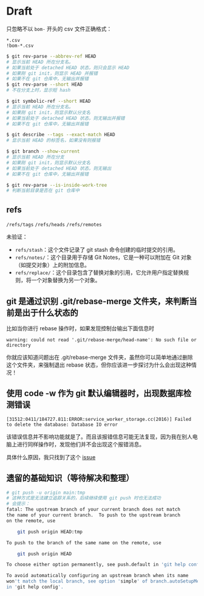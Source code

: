 # Draft

只忽略不以 `bom-` 开头的 csv 文件正确格式：
```ignore
*.csv
!bom-*.csv
```

```sh
$ git rev-parse --abbrev-ref HEAD
# 显示当前 HEAD 所在分支名。
# 如果当前处于 detached HEAD 状态，则只会显示 HEAD
# 如果刚 git init，则显示 HEAD 并报错
# 如果不在 git 仓库中，无输出并报错
$ git rev-parse --short HEAD
# 不在分支上时，显示短 hash

$ git symbolic-ref --short HEAD
# 显示当前 HEAD 所在分支名。
# 如果刚 git init，则显示默认分支名
# 如果当前处于 detached HEAD 状态，则无输出并报错
# 如果不在 git 仓库中，无输出并报错

$ git describe --tags --exact-match HEAD
# 显示当前 HEAD 的标签名，如果没有则报错

$ git branch --show-current
# 显示当前 HEAD 所在分支
# 如果刚 git init，则显示默认分支名
# 如果当前处于 detached HEAD 状态，则无输出
# 如果不在 git 仓库中，无输出并报错

$ git rev-parse --is-inside-work-tree
# 判断当前目录是否在 git 仓库中
```

## refs

`/refs/tags`
`/refs/heads`
`/refs/remotes`


未验证：
- `refs/stash`：这个文件记录了 git stash 命令创建的临时提交的引用。
- `refs/notes/`：这个目录用于存储 Git Notes，它是一种可以附加在 Git 对象（如提交对象）上的附加信息。
- `refs/replace/`：这个目录包含了替换对象的引用，它允许用户指定替换规则，将一个对象替换为另一个对象。

## git 是通过识别 .git/rebase-merge 文件夹，来判断当前是出于什么状态的

比如当你进行 rebase 操作时，如果发现控制台输出下面信息时

```
warning: could not read '.git/rebase-merge/head-name': No such file or directory
```

你就应该知道问题出在 .git/rebase-merge 文件夹，虽然你可以简单地通过删除这个文件夹，来强制退出 rebase 状态，但你应该进一步探讨为什么会出现这种情况！

## 使用 code -w 作为 git 默认编辑器时，出现数据库检测错误

```
[31512:0411/184727.811:ERROR:service_worker_storage.cc(2016)] Failed to delete the database: Database IO error
```
该错误信息并不影响功能就是了。而且该报错信息可能无法复现，因为我在别人电脑上进行同样操作时，发现他们并不会出现这个报错消息。

具体什么原因，我只找到了这个 [issue](https://github.com/electron/electron/issues/35036)

## 遗留的基础知识（等待解决和整理）

```sh
# git push -u origin main:tmp
# 这种方式是无法建立追踪关系的，后续继续使用 git push 时也无法成功
# 会提示：
fatal: The upstream branch of your current branch does not match
the name of your current branch.  To push to the upstream branch
on the remote, use

    git push origin HEAD:tmp

To push to the branch of the same name on the remote, use

    git push origin HEAD

To choose either option permanently, see push.default in 'git help config'.

To avoid automatically configuring an upstream branch when its name
won't match the local branch, see option 'simple' of branch.autoSetupMerge
in 'git help config'.

```
